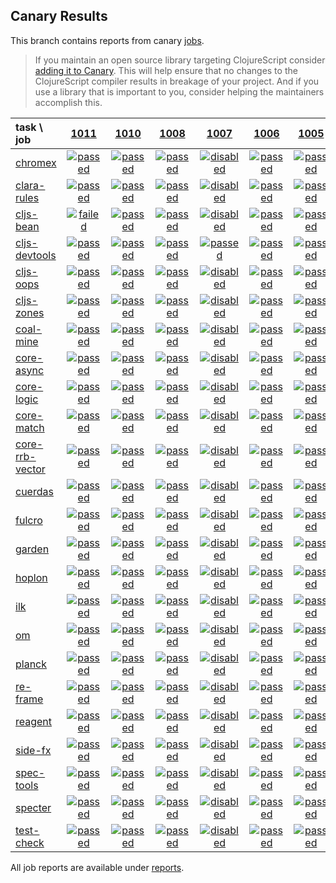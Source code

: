 ## Canary Results

This branch contains reports from canary [jobs](https://github.com/cljs-oss/canary/tree/jobs).

> If you maintain an open source library targeting ClojureScript consider [adding it to Canary](https://github.com/cljs-oss/canary/tree/master#how-to-participate). This will help ensure that no changes to the ClojureScript compiler results in breakage of your project. And if you use a library that is important to you, consider helping the maintainers accomplish this.

[//]: # (begin_overview_table)

| task \ job | <a href="reports/2019/07/09/job-001011-1.10.556-11de795d" title="job #1011 finished on 2019-07-09">1011</a> | <a href="reports/2019/07/08/job-001010-1.10.556-11de795d" title="job #1010 finished on 2019-07-08">1010</a> | <a href="reports/2019/07/08/job-001008-1.10.557-973b7074" title="job #1008 finished on 2019-07-08">1008</a> | <a href="reports/2019/07/07/job-001007-1.10.556-11de795d" title="job #1007 finished on 2019-07-07">1007</a> | <a href="reports/2019/07/07/job-001006-1.10.557-dffde420" title="job #1006 finished on 2019-07-07">1006</a> | <a href="reports/2019/07/07/job-001005-1.10.555-485f3123" title="job #1005 finished on 2019-07-07">1005</a> | <a href="reports/2019/07/07/job-001003-1.10.556-11de795d" title="job #1003 finished on 2019-07-07">1003</a> | <a href="reports/2019/07/07/job-001002-1.10.557-54065f1b" title="job #1002 finished on 2019-07-07">1002</a> | <a href="reports/2019/07/06/job-001001-1.10.557-eb886cbe" title="job #1001 finished on 2019-07-06">1001</a> | <a href="reports/2019/07/06/job-001000-1.10.556-11de795d" title="job #1000 finished on 2019-07-06">1000</a> |
| :--- | :---: | :---: | :---: | :---: | :---: | :---: | :---: | :---: | :---: | :---: |
| [chromex](https://github.com/binaryage/chromex) | <a href="reports/2019/07/09/job-001011-1.10.556-11de795d#-chromex"><img title="passed" src="http://box.binaryage.com/s-passed.svg"><a> | <a href="reports/2019/07/08/job-001010-1.10.556-11de795d#-chromex"><img title="passed" src="http://box.binaryage.com/s-passed.svg"><a> | <a href="reports/2019/07/08/job-001008-1.10.557-973b7074#-chromex"><img title="passed" src="http://box.binaryage.com/s-passed.svg"><a> | <a href="reports/2019/07/07/job-001007-1.10.556-11de795d#-chromex"><img title="disabled" src="http://box.binaryage.com/s-disabled.svg"><a> | <a href="reports/2019/07/07/job-001006-1.10.557-dffde420#-chromex"><img title="passed" src="http://box.binaryage.com/s-passed.svg"><a> | <a href="reports/2019/07/07/job-001005-1.10.555-485f3123#-chromex"><img title="passed" src="http://box.binaryage.com/s-passed.svg"><a> | <a href="reports/2019/07/07/job-001003-1.10.556-11de795d#-chromex"><img title="passed" src="http://box.binaryage.com/s-passed.svg"><a> | <a href="reports/2019/07/07/job-001002-1.10.557-54065f1b#-chromex"><img title="passed" src="http://box.binaryage.com/s-passed.svg"><a> | <a href="reports/2019/07/06/job-001001-1.10.557-eb886cbe#-chromex"><img title="passed" src="http://box.binaryage.com/s-passed.svg"><a> | <a href="reports/2019/07/06/job-001000-1.10.556-11de795d#-chromex"><img title="passed" src="http://box.binaryage.com/s-passed.svg"><a> |
| [clara-rules](https://github.com/cerner/clara-rules) | <a href="reports/2019/07/09/job-001011-1.10.556-11de795d#-clara-rules"><img title="passed" src="http://box.binaryage.com/s-passed.svg"><a> | <a href="reports/2019/07/08/job-001010-1.10.556-11de795d#-clara-rules"><img title="passed" src="http://box.binaryage.com/s-passed.svg"><a> | <a href="reports/2019/07/08/job-001008-1.10.557-973b7074#-clara-rules"><img title="passed" src="http://box.binaryage.com/s-passed.svg"><a> | <a href="reports/2019/07/07/job-001007-1.10.556-11de795d#-clara-rules"><img title="disabled" src="http://box.binaryage.com/s-disabled.svg"><a> | <a href="reports/2019/07/07/job-001006-1.10.557-dffde420#-clara-rules"><img title="passed" src="http://box.binaryage.com/s-passed.svg"><a> | <a href="reports/2019/07/07/job-001005-1.10.555-485f3123#-clara-rules"><img title="passed" src="http://box.binaryage.com/s-passed.svg"><a> | <a href="reports/2019/07/07/job-001003-1.10.556-11de795d#-clara-rules"><img title="passed" src="http://box.binaryage.com/s-passed.svg"><a> | <a href="reports/2019/07/07/job-001002-1.10.557-54065f1b#-clara-rules"><img title="passed" src="http://box.binaryage.com/s-passed.svg"><a> | <a href="reports/2019/07/06/job-001001-1.10.557-eb886cbe#-clara-rules"><img title="passed" src="http://box.binaryage.com/s-passed.svg"><a> | <a href="reports/2019/07/06/job-001000-1.10.556-11de795d#-clara-rules"><img title="passed" src="http://box.binaryage.com/s-passed.svg"><a> |
| [cljs-bean](https://github.com/mfikes/cljs-bean) | <a href="reports/2019/07/09/job-001011-1.10.556-11de795d#-cljs-bean"><img title="failed" src="http://box.binaryage.com/s-failed.svg"><a> | <a href="reports/2019/07/08/job-001010-1.10.556-11de795d#-cljs-bean"><img title="passed" src="http://box.binaryage.com/s-passed.svg"><a> | <a href="reports/2019/07/08/job-001008-1.10.557-973b7074#-cljs-bean"><img title="passed" src="http://box.binaryage.com/s-passed.svg"><a> | <a href="reports/2019/07/07/job-001007-1.10.556-11de795d#-cljs-bean"><img title="disabled" src="http://box.binaryage.com/s-disabled.svg"><a> | <a href="reports/2019/07/07/job-001006-1.10.557-dffde420#-cljs-bean"><img title="passed" src="http://box.binaryage.com/s-passed.svg"><a> | <a href="reports/2019/07/07/job-001005-1.10.555-485f3123#-cljs-bean"><img title="passed" src="http://box.binaryage.com/s-passed.svg"><a> | <a href="reports/2019/07/07/job-001003-1.10.556-11de795d#-cljs-bean"><img title="passed" src="http://box.binaryage.com/s-passed.svg"><a> | <a href="reports/2019/07/07/job-001002-1.10.557-54065f1b#-cljs-bean"><img title="passed" src="http://box.binaryage.com/s-passed.svg"><a> | <a href="reports/2019/07/06/job-001001-1.10.557-eb886cbe#-cljs-bean"><img title="passed" src="http://box.binaryage.com/s-passed.svg"><a> | <a href="reports/2019/07/06/job-001000-1.10.556-11de795d#-cljs-bean"><img title="passed" src="http://box.binaryage.com/s-passed.svg"><a> |
| [cljs-devtools](https://github.com/binaryage/cljs-devtools) | <a href="reports/2019/07/09/job-001011-1.10.556-11de795d#-cljs-devtools"><img title="passed" src="http://box.binaryage.com/s-passed.svg"><a> | <a href="reports/2019/07/08/job-001010-1.10.556-11de795d#-cljs-devtools"><img title="passed" src="http://box.binaryage.com/s-passed.svg"><a> | <a href="reports/2019/07/08/job-001008-1.10.557-973b7074#-cljs-devtools"><img title="passed" src="http://box.binaryage.com/s-passed.svg"><a> | <a href="reports/2019/07/07/job-001007-1.10.556-11de795d#-cljs-devtools"><img title="passed" src="http://box.binaryage.com/s-passed.svg"><a> | <a href="reports/2019/07/07/job-001006-1.10.557-dffde420#-cljs-devtools"><img title="passed" src="http://box.binaryage.com/s-passed.svg"><a> | <a href="reports/2019/07/07/job-001005-1.10.555-485f3123#-cljs-devtools"><img title="passed" src="http://box.binaryage.com/s-passed.svg"><a> | <a href="reports/2019/07/07/job-001003-1.10.556-11de795d#-cljs-devtools"><img title="passed" src="http://box.binaryage.com/s-passed.svg"><a> | <a href="reports/2019/07/07/job-001002-1.10.557-54065f1b#-cljs-devtools"><img title="passed" src="http://box.binaryage.com/s-passed.svg"><a> | <a href="reports/2019/07/06/job-001001-1.10.557-eb886cbe#-cljs-devtools"><img title="passed" src="http://box.binaryage.com/s-passed.svg"><a> | <a href="reports/2019/07/06/job-001000-1.10.556-11de795d#-cljs-devtools"><img title="passed" src="http://box.binaryage.com/s-passed.svg"><a> |
| [cljs-oops](https://github.com/binaryage/cljs-oops) | <a href="reports/2019/07/09/job-001011-1.10.556-11de795d#-cljs-oops"><img title="passed" src="http://box.binaryage.com/s-passed.svg"><a> | <a href="reports/2019/07/08/job-001010-1.10.556-11de795d#-cljs-oops"><img title="passed" src="http://box.binaryage.com/s-passed.svg"><a> | <a href="reports/2019/07/08/job-001008-1.10.557-973b7074#-cljs-oops"><img title="passed" src="http://box.binaryage.com/s-passed.svg"><a> | <a href="reports/2019/07/07/job-001007-1.10.556-11de795d#-cljs-oops"><img title="disabled" src="http://box.binaryage.com/s-disabled.svg"><a> | <a href="reports/2019/07/07/job-001006-1.10.557-dffde420#-cljs-oops"><img title="passed" src="http://box.binaryage.com/s-passed.svg"><a> | <a href="reports/2019/07/07/job-001005-1.10.555-485f3123#-cljs-oops"><img title="passed" src="http://box.binaryage.com/s-passed.svg"><a> | <a href="reports/2019/07/07/job-001003-1.10.556-11de795d#-cljs-oops"><img title="passed" src="http://box.binaryage.com/s-passed.svg"><a> | <a href="reports/2019/07/07/job-001002-1.10.557-54065f1b#-cljs-oops"><img title="passed" src="http://box.binaryage.com/s-passed.svg"><a> | <a href="reports/2019/07/06/job-001001-1.10.557-eb886cbe#-cljs-oops"><img title="passed" src="http://box.binaryage.com/s-passed.svg"><a> | <a href="reports/2019/07/06/job-001000-1.10.556-11de795d#-cljs-oops"><img title="passed" src="http://box.binaryage.com/s-passed.svg"><a> |
| [cljs-zones](https://github.com/binaryage/cljs-zones) | <a href="reports/2019/07/09/job-001011-1.10.556-11de795d#-cljs-zones"><img title="passed" src="http://box.binaryage.com/s-passed.svg"><a> | <a href="reports/2019/07/08/job-001010-1.10.556-11de795d#-cljs-zones"><img title="passed" src="http://box.binaryage.com/s-passed.svg"><a> | <a href="reports/2019/07/08/job-001008-1.10.557-973b7074#-cljs-zones"><img title="passed" src="http://box.binaryage.com/s-passed.svg"><a> | <a href="reports/2019/07/07/job-001007-1.10.556-11de795d#-cljs-zones"><img title="disabled" src="http://box.binaryage.com/s-disabled.svg"><a> | <a href="reports/2019/07/07/job-001006-1.10.557-dffde420#-cljs-zones"><img title="passed" src="http://box.binaryage.com/s-passed.svg"><a> | <a href="reports/2019/07/07/job-001005-1.10.555-485f3123#-cljs-zones"><img title="passed" src="http://box.binaryage.com/s-passed.svg"><a> | <a href="reports/2019/07/07/job-001003-1.10.556-11de795d#-cljs-zones"><img title="passed" src="http://box.binaryage.com/s-passed.svg"><a> | <a href="reports/2019/07/07/job-001002-1.10.557-54065f1b#-cljs-zones"><img title="passed" src="http://box.binaryage.com/s-passed.svg"><a> | <a href="reports/2019/07/06/job-001001-1.10.557-eb886cbe#-cljs-zones"><img title="passed" src="http://box.binaryage.com/s-passed.svg"><a> | <a href="reports/2019/07/06/job-001000-1.10.556-11de795d#-cljs-zones"><img title="passed" src="http://box.binaryage.com/s-passed.svg"><a> |
| [coal-mine](https://github.com/mfikes/coal-mine) | <a href="reports/2019/07/09/job-001011-1.10.556-11de795d#-coal-mine"><img title="passed" src="http://box.binaryage.com/s-passed.svg"><a> | <a href="reports/2019/07/08/job-001010-1.10.556-11de795d#-coal-mine"><img title="passed" src="http://box.binaryage.com/s-passed.svg"><a> | <a href="reports/2019/07/08/job-001008-1.10.557-973b7074#-coal-mine"><img title="passed" src="http://box.binaryage.com/s-passed.svg"><a> | <a href="reports/2019/07/07/job-001007-1.10.556-11de795d#-coal-mine"><img title="disabled" src="http://box.binaryage.com/s-disabled.svg"><a> | <a href="reports/2019/07/07/job-001006-1.10.557-dffde420#-coal-mine"><img title="passed" src="http://box.binaryage.com/s-passed.svg"><a> | <a href="reports/2019/07/07/job-001005-1.10.555-485f3123#-coal-mine"><img title="passed" src="http://box.binaryage.com/s-passed.svg"><a> | <a href="reports/2019/07/07/job-001003-1.10.556-11de795d#-coal-mine"><img title="passed" src="http://box.binaryage.com/s-passed.svg"><a> | <a href="reports/2019/07/07/job-001002-1.10.557-54065f1b#-coal-mine"><img title="passed" src="http://box.binaryage.com/s-passed.svg"><a> | <a href="reports/2019/07/06/job-001001-1.10.557-eb886cbe#-coal-mine"><img title="passed" src="http://box.binaryage.com/s-passed.svg"><a> | <a href="reports/2019/07/06/job-001000-1.10.556-11de795d#-coal-mine"><img title="passed" src="http://box.binaryage.com/s-passed.svg"><a> |
| [core-async](https://github.com/clojure/core.async) | <a href="reports/2019/07/09/job-001011-1.10.556-11de795d#-core-async"><img title="passed" src="http://box.binaryage.com/s-passed.svg"><a> | <a href="reports/2019/07/08/job-001010-1.10.556-11de795d#-core-async"><img title="passed" src="http://box.binaryage.com/s-passed.svg"><a> | <a href="reports/2019/07/08/job-001008-1.10.557-973b7074#-core-async"><img title="passed" src="http://box.binaryage.com/s-passed.svg"><a> | <a href="reports/2019/07/07/job-001007-1.10.556-11de795d#-core-async"><img title="disabled" src="http://box.binaryage.com/s-disabled.svg"><a> | <a href="reports/2019/07/07/job-001006-1.10.557-dffde420#-core-async"><img title="passed" src="http://box.binaryage.com/s-passed.svg"><a> | <a href="reports/2019/07/07/job-001005-1.10.555-485f3123#-core-async"><img title="passed" src="http://box.binaryage.com/s-passed.svg"><a> | <a href="reports/2019/07/07/job-001003-1.10.556-11de795d#-core-async"><img title="passed" src="http://box.binaryage.com/s-passed.svg"><a> | <a href="reports/2019/07/07/job-001002-1.10.557-54065f1b#-core-async"><img title="passed" src="http://box.binaryage.com/s-passed.svg"><a> | <a href="reports/2019/07/06/job-001001-1.10.557-eb886cbe#-core-async"><img title="passed" src="http://box.binaryage.com/s-passed.svg"><a> | <a href="reports/2019/07/06/job-001000-1.10.556-11de795d#-core-async"><img title="passed" src="http://box.binaryage.com/s-passed.svg"><a> |
| [core-logic](https://github.com/clojure/core.logic) | <a href="reports/2019/07/09/job-001011-1.10.556-11de795d#-core-logic"><img title="passed" src="http://box.binaryage.com/s-passed.svg"><a> | <a href="reports/2019/07/08/job-001010-1.10.556-11de795d#-core-logic"><img title="passed" src="http://box.binaryage.com/s-passed.svg"><a> | <a href="reports/2019/07/08/job-001008-1.10.557-973b7074#-core-logic"><img title="passed" src="http://box.binaryage.com/s-passed.svg"><a> | <a href="reports/2019/07/07/job-001007-1.10.556-11de795d#-core-logic"><img title="disabled" src="http://box.binaryage.com/s-disabled.svg"><a> | <a href="reports/2019/07/07/job-001006-1.10.557-dffde420#-core-logic"><img title="passed" src="http://box.binaryage.com/s-passed.svg"><a> | <a href="reports/2019/07/07/job-001005-1.10.555-485f3123#-core-logic"><img title="passed" src="http://box.binaryage.com/s-passed.svg"><a> | <a href="reports/2019/07/07/job-001003-1.10.556-11de795d#-core-logic"><img title="passed" src="http://box.binaryage.com/s-passed.svg"><a> | <a href="reports/2019/07/07/job-001002-1.10.557-54065f1b#-core-logic"><img title="passed" src="http://box.binaryage.com/s-passed.svg"><a> | <a href="reports/2019/07/06/job-001001-1.10.557-eb886cbe#-core-logic"><img title="passed" src="http://box.binaryage.com/s-passed.svg"><a> | <a href="reports/2019/07/06/job-001000-1.10.556-11de795d#-core-logic"><img title="passed" src="http://box.binaryage.com/s-passed.svg"><a> |
| [core-match](https://github.com/clojure/core.match) | <a href="reports/2019/07/09/job-001011-1.10.556-11de795d#-core-match"><img title="passed" src="http://box.binaryage.com/s-passed.svg"><a> | <a href="reports/2019/07/08/job-001010-1.10.556-11de795d#-core-match"><img title="passed" src="http://box.binaryage.com/s-passed.svg"><a> | <a href="reports/2019/07/08/job-001008-1.10.557-973b7074#-core-match"><img title="passed" src="http://box.binaryage.com/s-passed.svg"><a> | <a href="reports/2019/07/07/job-001007-1.10.556-11de795d#-core-match"><img title="disabled" src="http://box.binaryage.com/s-disabled.svg"><a> | <a href="reports/2019/07/07/job-001006-1.10.557-dffde420#-core-match"><img title="passed" src="http://box.binaryage.com/s-passed.svg"><a> | <a href="reports/2019/07/07/job-001005-1.10.555-485f3123#-core-match"><img title="passed" src="http://box.binaryage.com/s-passed.svg"><a> | <a href="reports/2019/07/07/job-001003-1.10.556-11de795d#-core-match"><img title="passed" src="http://box.binaryage.com/s-passed.svg"><a> | <a href="reports/2019/07/07/job-001002-1.10.557-54065f1b#-core-match"><img title="passed" src="http://box.binaryage.com/s-passed.svg"><a> | <a href="reports/2019/07/06/job-001001-1.10.557-eb886cbe#-core-match"><img title="passed" src="http://box.binaryage.com/s-passed.svg"><a> | <a href="reports/2019/07/06/job-001000-1.10.556-11de795d#-core-match"><img title="passed" src="http://box.binaryage.com/s-passed.svg"><a> |
| [core-rrb-vector](https://github.com/clojure/core.rrb-vector) | <a href="reports/2019/07/09/job-001011-1.10.556-11de795d#-core-rrb-vector"><img title="passed" src="http://box.binaryage.com/s-passed.svg"><a> | <a href="reports/2019/07/08/job-001010-1.10.556-11de795d#-core-rrb-vector"><img title="passed" src="http://box.binaryage.com/s-passed.svg"><a> | <a href="reports/2019/07/08/job-001008-1.10.557-973b7074#-core-rrb-vector"><img title="passed" src="http://box.binaryage.com/s-passed.svg"><a> | <a href="reports/2019/07/07/job-001007-1.10.556-11de795d#-core-rrb-vector"><img title="disabled" src="http://box.binaryage.com/s-disabled.svg"><a> | <a href="reports/2019/07/07/job-001006-1.10.557-dffde420#-core-rrb-vector"><img title="passed" src="http://box.binaryage.com/s-passed.svg"><a> | <a href="reports/2019/07/07/job-001005-1.10.555-485f3123#-core-rrb-vector"><img title="passed" src="http://box.binaryage.com/s-passed.svg"><a> | <a href="reports/2019/07/07/job-001003-1.10.556-11de795d#-core-rrb-vector"><img title="passed" src="http://box.binaryage.com/s-passed.svg"><a> | <a href="reports/2019/07/07/job-001002-1.10.557-54065f1b#-core-rrb-vector"><img title="passed" src="http://box.binaryage.com/s-passed.svg"><a> | <a href="reports/2019/07/06/job-001001-1.10.557-eb886cbe#-core-rrb-vector"><img title="passed" src="http://box.binaryage.com/s-passed.svg"><a> | <a href="reports/2019/07/06/job-001000-1.10.556-11de795d#-core-rrb-vector"><img title="passed" src="http://box.binaryage.com/s-passed.svg"><a> |
| [cuerdas](https://github.com/funcool/cuerdas) | <a href="reports/2019/07/09/job-001011-1.10.556-11de795d#-cuerdas"><img title="passed" src="http://box.binaryage.com/s-passed.svg"><a> | <a href="reports/2019/07/08/job-001010-1.10.556-11de795d#-cuerdas"><img title="passed" src="http://box.binaryage.com/s-passed.svg"><a> | <a href="reports/2019/07/08/job-001008-1.10.557-973b7074#-cuerdas"><img title="passed" src="http://box.binaryage.com/s-passed.svg"><a> | <a href="reports/2019/07/07/job-001007-1.10.556-11de795d#-cuerdas"><img title="disabled" src="http://box.binaryage.com/s-disabled.svg"><a> | <a href="reports/2019/07/07/job-001006-1.10.557-dffde420#-cuerdas"><img title="passed" src="http://box.binaryage.com/s-passed.svg"><a> | <a href="reports/2019/07/07/job-001005-1.10.555-485f3123#-cuerdas"><img title="passed" src="http://box.binaryage.com/s-passed.svg"><a> | <a href="reports/2019/07/07/job-001003-1.10.556-11de795d#-cuerdas"><img title="passed" src="http://box.binaryage.com/s-passed.svg"><a> | <a href="reports/2019/07/07/job-001002-1.10.557-54065f1b#-cuerdas"><img title="passed" src="http://box.binaryage.com/s-passed.svg"><a> | <a href="reports/2019/07/06/job-001001-1.10.557-eb886cbe#-cuerdas"><img title="passed" src="http://box.binaryage.com/s-passed.svg"><a> | <a href="reports/2019/07/06/job-001000-1.10.556-11de795d#-cuerdas"><img title="passed" src="http://box.binaryage.com/s-passed.svg"><a> |
| [fulcro](https://github.com/fulcrologic/fulcro) | <a href="reports/2019/07/09/job-001011-1.10.556-11de795d#-fulcro"><img title="passed" src="http://box.binaryage.com/s-passed.svg"><a> | <a href="reports/2019/07/08/job-001010-1.10.556-11de795d#-fulcro"><img title="passed" src="http://box.binaryage.com/s-passed.svg"><a> | <a href="reports/2019/07/08/job-001008-1.10.557-973b7074#-fulcro"><img title="passed" src="http://box.binaryage.com/s-passed.svg"><a> | <a href="reports/2019/07/07/job-001007-1.10.556-11de795d#-fulcro"><img title="disabled" src="http://box.binaryage.com/s-disabled.svg"><a> | <a href="reports/2019/07/07/job-001006-1.10.557-dffde420#-fulcro"><img title="passed" src="http://box.binaryage.com/s-passed.svg"><a> | <a href="reports/2019/07/07/job-001005-1.10.555-485f3123#-fulcro"><img title="passed" src="http://box.binaryage.com/s-passed.svg"><a> | <a href="reports/2019/07/07/job-001003-1.10.556-11de795d#-fulcro"><img title="passed" src="http://box.binaryage.com/s-passed.svg"><a> | <a href="reports/2019/07/07/job-001002-1.10.557-54065f1b#-fulcro"><img title="passed" src="http://box.binaryage.com/s-passed.svg"><a> | <a href="reports/2019/07/06/job-001001-1.10.557-eb886cbe#-fulcro"><img title="passed" src="http://box.binaryage.com/s-passed.svg"><a> | <a href="reports/2019/07/06/job-001000-1.10.556-11de795d#-fulcro"><img title="passed" src="http://box.binaryage.com/s-passed.svg"><a> |
| [garden](https://github.com/noprompt/garden) | <a href="reports/2019/07/09/job-001011-1.10.556-11de795d#-garden"><img title="passed" src="http://box.binaryage.com/s-passed.svg"><a> | <a href="reports/2019/07/08/job-001010-1.10.556-11de795d#-garden"><img title="passed" src="http://box.binaryage.com/s-passed.svg"><a> | <a href="reports/2019/07/08/job-001008-1.10.557-973b7074#-garden"><img title="passed" src="http://box.binaryage.com/s-passed.svg"><a> | <a href="reports/2019/07/07/job-001007-1.10.556-11de795d#-garden"><img title="disabled" src="http://box.binaryage.com/s-disabled.svg"><a> | <a href="reports/2019/07/07/job-001006-1.10.557-dffde420#-garden"><img title="passed" src="http://box.binaryage.com/s-passed.svg"><a> | <a href="reports/2019/07/07/job-001005-1.10.555-485f3123#-garden"><img title="passed" src="http://box.binaryage.com/s-passed.svg"><a> | <a href="reports/2019/07/07/job-001003-1.10.556-11de795d#-garden"><img title="passed" src="http://box.binaryage.com/s-passed.svg"><a> | <a href="reports/2019/07/07/job-001002-1.10.557-54065f1b#-garden"><img title="passed" src="http://box.binaryage.com/s-passed.svg"><a> | <a href="reports/2019/07/06/job-001001-1.10.557-eb886cbe#-garden"><img title="passed" src="http://box.binaryage.com/s-passed.svg"><a> | <a href="reports/2019/07/06/job-001000-1.10.556-11de795d#-garden"><img title="passed" src="http://box.binaryage.com/s-passed.svg"><a> |
| [hoplon](https://github.com/hoplon/hoplon) | <a href="reports/2019/07/09/job-001011-1.10.556-11de795d#-hoplon"><img title="passed" src="http://box.binaryage.com/s-passed.svg"><a> | <a href="reports/2019/07/08/job-001010-1.10.556-11de795d#-hoplon"><img title="passed" src="http://box.binaryage.com/s-passed.svg"><a> | <a href="reports/2019/07/08/job-001008-1.10.557-973b7074#-hoplon"><img title="passed" src="http://box.binaryage.com/s-passed.svg"><a> | <a href="reports/2019/07/07/job-001007-1.10.556-11de795d#-hoplon"><img title="disabled" src="http://box.binaryage.com/s-disabled.svg"><a> | <a href="reports/2019/07/07/job-001006-1.10.557-dffde420#-hoplon"><img title="passed" src="http://box.binaryage.com/s-passed.svg"><a> | <a href="reports/2019/07/07/job-001005-1.10.555-485f3123#-hoplon"><img title="passed" src="http://box.binaryage.com/s-passed.svg"><a> | <a href="reports/2019/07/07/job-001003-1.10.556-11de795d#-hoplon"><img title="passed" src="http://box.binaryage.com/s-passed.svg"><a> | <a href="reports/2019/07/07/job-001002-1.10.557-54065f1b#-hoplon"><img title="passed" src="http://box.binaryage.com/s-passed.svg"><a> | <a href="reports/2019/07/06/job-001001-1.10.557-eb886cbe#-hoplon"><img title="passed" src="http://box.binaryage.com/s-passed.svg"><a> | <a href="reports/2019/07/06/job-001000-1.10.556-11de795d#-hoplon"><img title="passed" src="http://box.binaryage.com/s-passed.svg"><a> |
| [ilk](https://github.com/mfikes/ilk) | <a href="reports/2019/07/09/job-001011-1.10.556-11de795d#-ilk"><img title="passed" src="http://box.binaryage.com/s-passed.svg"><a> | <a href="reports/2019/07/08/job-001010-1.10.556-11de795d#-ilk"><img title="passed" src="http://box.binaryage.com/s-passed.svg"><a> | <a href="reports/2019/07/08/job-001008-1.10.557-973b7074#-ilk"><img title="passed" src="http://box.binaryage.com/s-passed.svg"><a> | <a href="reports/2019/07/07/job-001007-1.10.556-11de795d#-ilk"><img title="disabled" src="http://box.binaryage.com/s-disabled.svg"><a> | <a href="reports/2019/07/07/job-001006-1.10.557-dffde420#-ilk"><img title="passed" src="http://box.binaryage.com/s-passed.svg"><a> | <a href="reports/2019/07/07/job-001005-1.10.555-485f3123#-ilk"><img title="passed" src="http://box.binaryage.com/s-passed.svg"><a> | <a href="reports/2019/07/07/job-001003-1.10.556-11de795d#-ilk"><img title="passed" src="http://box.binaryage.com/s-passed.svg"><a> | <a href="reports/2019/07/07/job-001002-1.10.557-54065f1b#-ilk"><img title="passed" src="http://box.binaryage.com/s-passed.svg"><a> | <a href="reports/2019/07/06/job-001001-1.10.557-eb886cbe#-ilk"><img title="passed" src="http://box.binaryage.com/s-passed.svg"><a> | <a href="reports/2019/07/06/job-001000-1.10.556-11de795d#-ilk"><img title="passed" src="http://box.binaryage.com/s-passed.svg"><a> |
| [om](https://github.com/omcljs/om) | <a href="reports/2019/07/09/job-001011-1.10.556-11de795d#-om"><img title="passed" src="http://box.binaryage.com/s-passed.svg"><a> | <a href="reports/2019/07/08/job-001010-1.10.556-11de795d#-om"><img title="passed" src="http://box.binaryage.com/s-passed.svg"><a> | <a href="reports/2019/07/08/job-001008-1.10.557-973b7074#-om"><img title="passed" src="http://box.binaryage.com/s-passed.svg"><a> | <a href="reports/2019/07/07/job-001007-1.10.556-11de795d#-om"><img title="disabled" src="http://box.binaryage.com/s-disabled.svg"><a> | <a href="reports/2019/07/07/job-001006-1.10.557-dffde420#-om"><img title="passed" src="http://box.binaryage.com/s-passed.svg"><a> | <a href="reports/2019/07/07/job-001005-1.10.555-485f3123#-om"><img title="passed" src="http://box.binaryage.com/s-passed.svg"><a> | <a href="reports/2019/07/07/job-001003-1.10.556-11de795d#-om"><img title="passed" src="http://box.binaryage.com/s-passed.svg"><a> | <a href="reports/2019/07/07/job-001002-1.10.557-54065f1b#-om"><img title="passed" src="http://box.binaryage.com/s-passed.svg"><a> | <a href="reports/2019/07/06/job-001001-1.10.557-eb886cbe#-om"><img title="passed" src="http://box.binaryage.com/s-passed.svg"><a> | <a href="reports/2019/07/06/job-001000-1.10.556-11de795d#-om"><img title="passed" src="http://box.binaryage.com/s-passed.svg"><a> |
| [planck](https://github.com/planck-repl/planck) | <a href="reports/2019/07/09/job-001011-1.10.556-11de795d#-planck"><img title="passed" src="http://box.binaryage.com/s-passed.svg"><a> | <a href="reports/2019/07/08/job-001010-1.10.556-11de795d#-planck"><img title="passed" src="http://box.binaryage.com/s-passed.svg"><a> | <a href="reports/2019/07/08/job-001008-1.10.557-973b7074#-planck"><img title="passed" src="http://box.binaryage.com/s-passed.svg"><a> | <a href="reports/2019/07/07/job-001007-1.10.556-11de795d#-planck"><img title="disabled" src="http://box.binaryage.com/s-disabled.svg"><a> | <a href="reports/2019/07/07/job-001006-1.10.557-dffde420#-planck"><img title="passed" src="http://box.binaryage.com/s-passed.svg"><a> | <a href="reports/2019/07/07/job-001005-1.10.555-485f3123#-planck"><img title="passed" src="http://box.binaryage.com/s-passed.svg"><a> | <a href="reports/2019/07/07/job-001003-1.10.556-11de795d#-planck"><img title="passed" src="http://box.binaryage.com/s-passed.svg"><a> | <a href="reports/2019/07/07/job-001002-1.10.557-54065f1b#-planck"><img title="passed" src="http://box.binaryage.com/s-passed.svg"><a> | <a href="reports/2019/07/06/job-001001-1.10.557-eb886cbe#-planck"><img title="passed" src="http://box.binaryage.com/s-passed.svg"><a> | <a href="reports/2019/07/06/job-001000-1.10.556-11de795d#-planck"><img title="passed" src="http://box.binaryage.com/s-passed.svg"><a> |
| [re-frame](https://github.com/Day8/re-frame) | <a href="reports/2019/07/09/job-001011-1.10.556-11de795d#-re-frame"><img title="passed" src="http://box.binaryage.com/s-passed.svg"><a> | <a href="reports/2019/07/08/job-001010-1.10.556-11de795d#-re-frame"><img title="passed" src="http://box.binaryage.com/s-passed.svg"><a> | <a href="reports/2019/07/08/job-001008-1.10.557-973b7074#-re-frame"><img title="passed" src="http://box.binaryage.com/s-passed.svg"><a> | <a href="reports/2019/07/07/job-001007-1.10.556-11de795d#-re-frame"><img title="disabled" src="http://box.binaryage.com/s-disabled.svg"><a> | <a href="reports/2019/07/07/job-001006-1.10.557-dffde420#-re-frame"><img title="passed" src="http://box.binaryage.com/s-passed.svg"><a> | <a href="reports/2019/07/07/job-001005-1.10.555-485f3123#-re-frame"><img title="passed" src="http://box.binaryage.com/s-passed.svg"><a> | <a href="reports/2019/07/07/job-001003-1.10.556-11de795d#-re-frame"><img title="passed" src="http://box.binaryage.com/s-passed.svg"><a> | <a href="reports/2019/07/07/job-001002-1.10.557-54065f1b#-re-frame"><img title="passed" src="http://box.binaryage.com/s-passed.svg"><a> | <a href="reports/2019/07/06/job-001001-1.10.557-eb886cbe#-re-frame"><img title="passed" src="http://box.binaryage.com/s-passed.svg"><a> | <a href="reports/2019/07/06/job-001000-1.10.556-11de795d#-re-frame"><img title="passed" src="http://box.binaryage.com/s-passed.svg"><a> |
| [reagent](https://github.com/reagent-project/reagent) | <a href="reports/2019/07/09/job-001011-1.10.556-11de795d#-reagent"><img title="passed" src="http://box.binaryage.com/s-passed.svg"><a> | <a href="reports/2019/07/08/job-001010-1.10.556-11de795d#-reagent"><img title="passed" src="http://box.binaryage.com/s-passed.svg"><a> | <a href="reports/2019/07/08/job-001008-1.10.557-973b7074#-reagent"><img title="passed" src="http://box.binaryage.com/s-passed.svg"><a> | <a href="reports/2019/07/07/job-001007-1.10.556-11de795d#-reagent"><img title="disabled" src="http://box.binaryage.com/s-disabled.svg"><a> | <a href="reports/2019/07/07/job-001006-1.10.557-dffde420#-reagent"><img title="passed" src="http://box.binaryage.com/s-passed.svg"><a> | <a href="reports/2019/07/07/job-001005-1.10.555-485f3123#-reagent"><img title="passed" src="http://box.binaryage.com/s-passed.svg"><a> | <a href="reports/2019/07/07/job-001003-1.10.556-11de795d#-reagent"><img title="passed" src="http://box.binaryage.com/s-passed.svg"><a> | <a href="reports/2019/07/07/job-001002-1.10.557-54065f1b#-reagent"><img title="passed" src="http://box.binaryage.com/s-passed.svg"><a> | <a href="reports/2019/07/06/job-001001-1.10.557-eb886cbe#-reagent"><img title="passed" src="http://box.binaryage.com/s-passed.svg"><a> | <a href="reports/2019/07/06/job-001000-1.10.556-11de795d#-reagent"><img title="passed" src="http://box.binaryage.com/s-passed.svg"><a> |
| [side-fx](https://github.com/cljsrn/side-fx) | <a href="reports/2019/07/09/job-001011-1.10.556-11de795d#-side-fx"><img title="passed" src="http://box.binaryage.com/s-passed.svg"><a> | <a href="reports/2019/07/08/job-001010-1.10.556-11de795d#-side-fx"><img title="passed" src="http://box.binaryage.com/s-passed.svg"><a> | <a href="reports/2019/07/08/job-001008-1.10.557-973b7074#-side-fx"><img title="passed" src="http://box.binaryage.com/s-passed.svg"><a> | <a href="reports/2019/07/07/job-001007-1.10.556-11de795d#-side-fx"><img title="disabled" src="http://box.binaryage.com/s-disabled.svg"><a> | <a href="reports/2019/07/07/job-001006-1.10.557-dffde420#-side-fx"><img title="passed" src="http://box.binaryage.com/s-passed.svg"><a> | <a href="reports/2019/07/07/job-001005-1.10.555-485f3123#-side-fx"><img title="passed" src="http://box.binaryage.com/s-passed.svg"><a> | <a href="reports/2019/07/07/job-001003-1.10.556-11de795d#-side-fx"><img title="passed" src="http://box.binaryage.com/s-passed.svg"><a> | <a href="reports/2019/07/07/job-001002-1.10.557-54065f1b#-side-fx"><img title="passed" src="http://box.binaryage.com/s-passed.svg"><a> | <a href="reports/2019/07/06/job-001001-1.10.557-eb886cbe#-side-fx"><img title="passed" src="http://box.binaryage.com/s-passed.svg"><a> | <a href="reports/2019/07/06/job-001000-1.10.556-11de795d#-side-fx"><img title="passed" src="http://box.binaryage.com/s-passed.svg"><a> |
| [spec-tools](https://github.com/metosin/spec-tools) | <a href="reports/2019/07/09/job-001011-1.10.556-11de795d#-spec-tools"><img title="passed" src="http://box.binaryage.com/s-passed.svg"><a> | <a href="reports/2019/07/08/job-001010-1.10.556-11de795d#-spec-tools"><img title="passed" src="http://box.binaryage.com/s-passed.svg"><a> | <a href="reports/2019/07/08/job-001008-1.10.557-973b7074#-spec-tools"><img title="passed" src="http://box.binaryage.com/s-passed.svg"><a> | <a href="reports/2019/07/07/job-001007-1.10.556-11de795d#-spec-tools"><img title="disabled" src="http://box.binaryage.com/s-disabled.svg"><a> | <a href="reports/2019/07/07/job-001006-1.10.557-dffde420#-spec-tools"><img title="passed" src="http://box.binaryage.com/s-passed.svg"><a> | <a href="reports/2019/07/07/job-001005-1.10.555-485f3123#-spec-tools"><img title="passed" src="http://box.binaryage.com/s-passed.svg"><a> | <a href="reports/2019/07/07/job-001003-1.10.556-11de795d#-spec-tools"><img title="passed" src="http://box.binaryage.com/s-passed.svg"><a> | <a href="reports/2019/07/07/job-001002-1.10.557-54065f1b#-spec-tools"><img title="passed" src="http://box.binaryage.com/s-passed.svg"><a> | <a href="reports/2019/07/06/job-001001-1.10.557-eb886cbe#-spec-tools"><img title="passed" src="http://box.binaryage.com/s-passed.svg"><a> | <a href="reports/2019/07/06/job-001000-1.10.556-11de795d#-spec-tools"><img title="passed" src="http://box.binaryage.com/s-passed.svg"><a> |
| [specter](https://github.com/nathanmarz/specter) | <a href="reports/2019/07/09/job-001011-1.10.556-11de795d#-specter"><img title="passed" src="http://box.binaryage.com/s-passed.svg"><a> | <a href="reports/2019/07/08/job-001010-1.10.556-11de795d#-specter"><img title="passed" src="http://box.binaryage.com/s-passed.svg"><a> | <a href="reports/2019/07/08/job-001008-1.10.557-973b7074#-specter"><img title="passed" src="http://box.binaryage.com/s-passed.svg"><a> | <a href="reports/2019/07/07/job-001007-1.10.556-11de795d#-specter"><img title="disabled" src="http://box.binaryage.com/s-disabled.svg"><a> | <a href="reports/2019/07/07/job-001006-1.10.557-dffde420#-specter"><img title="passed" src="http://box.binaryage.com/s-passed.svg"><a> | <a href="reports/2019/07/07/job-001005-1.10.555-485f3123#-specter"><img title="passed" src="http://box.binaryage.com/s-passed.svg"><a> | <a href="reports/2019/07/07/job-001003-1.10.556-11de795d#-specter"><img title="passed" src="http://box.binaryage.com/s-passed.svg"><a> | <a href="reports/2019/07/07/job-001002-1.10.557-54065f1b#-specter"><img title="passed" src="http://box.binaryage.com/s-passed.svg"><a> | <a href="reports/2019/07/06/job-001001-1.10.557-eb886cbe#-specter"><img title="passed" src="http://box.binaryage.com/s-passed.svg"><a> | <a href="reports/2019/07/06/job-001000-1.10.556-11de795d#-specter"><img title="passed" src="http://box.binaryage.com/s-passed.svg"><a> |
| [test-check](https://github.com/clojure/test.check) | <a href="reports/2019/07/09/job-001011-1.10.556-11de795d#-test-check"><img title="passed" src="http://box.binaryage.com/s-passed.svg"><a> | <a href="reports/2019/07/08/job-001010-1.10.556-11de795d#-test-check"><img title="passed" src="http://box.binaryage.com/s-passed.svg"><a> | <a href="reports/2019/07/08/job-001008-1.10.557-973b7074#-test-check"><img title="passed" src="http://box.binaryage.com/s-passed.svg"><a> | <a href="reports/2019/07/07/job-001007-1.10.556-11de795d#-test-check"><img title="disabled" src="http://box.binaryage.com/s-disabled.svg"><a> | <a href="reports/2019/07/07/job-001006-1.10.557-dffde420#-test-check"><img title="passed" src="http://box.binaryage.com/s-passed.svg"><a> | <a href="reports/2019/07/07/job-001005-1.10.555-485f3123#-test-check"><img title="passed" src="http://box.binaryage.com/s-passed.svg"><a> | <a href="reports/2019/07/07/job-001003-1.10.556-11de795d#-test-check"><img title="passed" src="http://box.binaryage.com/s-passed.svg"><a> | <a href="reports/2019/07/07/job-001002-1.10.557-54065f1b#-test-check"><img title="passed" src="http://box.binaryage.com/s-passed.svg"><a> | <a href="reports/2019/07/06/job-001001-1.10.557-eb886cbe#-test-check"><img title="passed" src="http://box.binaryage.com/s-passed.svg"><a> | <a href="reports/2019/07/06/job-001000-1.10.556-11de795d#-test-check"><img title="passed" src="http://box.binaryage.com/s-passed.svg"><a> |

[//]: # (end_overview_table)

All job reports are available under [reports](reports).

